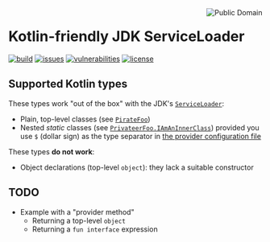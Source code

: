 <a href="LICENSE.md">
<img src="https://unlicense.org/pd-icon.png" alt="Public Domain" align="right"/>
</a>

# Kotlin-friendly JDK ServiceLoader

[![build](https://github.com/binkley/kotlin-serviceloader/workflows/build/badge.svg)](https://github.com/binkley/kotlin-serviceloader/actions)
[![issues](https://img.shields.io/github/issues/binkley/kotlin-serviceloader.svg)](https://github.com/binkley/kotlin-serviceloader/issues/)
[![vulnerabilities](https://snyk.io/test/github/binkley/kotlin-serviceloader/badge.svg)](https://snyk.io/test/github/binkley/kotlin-serviceloader)
[![license](https://img.shields.io/badge/license-Public%20Domain-blue.svg)](http://unlicense.org/)

## Supported Kotlin types

These types work "out of the box" with the JDK's
[`ServiceLoader`](https://docs.oracle.com/en/java/javase/17/docs/api/java.base/java/util/ServiceLoader.html):
- Plain, top-level classes (see [`PirateFoo`](./kotlin-serviceloader-sample/src/main/kotlin/demo/PirateFoo.kt))
- Nested _static_ classes (see [`PrivateerFoo.IAmAnInnerClass`](./kotlin-serviceloader-sample/src/main/kotlin/demo/PrivateerFoo.kt))
  provided you use `$` (dollar sign) as the type separator in [the provider 
  configuration file](./kotlin-serviceloader-sample/src/main/resources/META-INF/services/demo.Foo)

These types **do not work**:
- Object declarations (top-level `object`): they lack a suitable constructor

## TODO

- Example with a "provider method"
  - Returning a top-level `object`
  - Returning a `fun interface` expression
